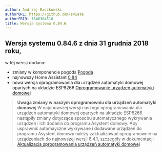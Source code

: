 ```yaml
---
author: Andrzej Raczkowski
authorURL: https://github.com/sviete
authorFBID: 1546384510
title: Wersja systemu 0.84.6  
---
```


## Wersja systemu 0.84.6 z dnia 31 grudnia 2018 roku,

w tej wersji dodano:
- zmiany w komponencie pogoda [Pogoda](/docs/ais_app_components_weather.html)
- najnowszy Home Assistant <a href="https://www.home-assistant.io/blog/2018/12/12/release-84/" target="_blank">0.84</a>
- nowa wersja oprogramowania dla urządzeń automatyki domowej opartych na układzie ESP8266 [Oprogramowanie urządzeń automatyki domowej](/docs/ais_iot_firmware_index.html)

> **Uwaga zmiany w naszym oprogramowniu dla urządzeń automatyki domowej**
 W najonowszej wersji naszego oprogramowania dla urządzeń automatyki domowej opartych na układzie ESP8266 nastąpiły zmiany dotyczące sposobu automatycznego wykrywania urządzeń i ich dodania do programu Asystent domowy. Aby usprawnić automayczne wykrywane i dodawane urządzeń do programu Asystent domowy należy zaktualizować oprogramownie na urządzeniach do najnowszej wersji 6.4.1, szczegóły w dokumentacji [Aktualizacja oprogramowania urządzeń automatyki domowej](/docs/ais_iot_firmware_upgrade.html)
